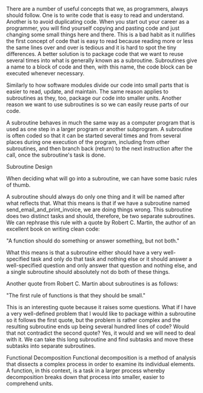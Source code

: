 There are a number of useful concepts that we, as programmers, always should follow. One is to write code that is easy to read and understand. Another is to avoid duplicating code. When you start out your career as a programmer, you will find yourself copying and pasting code and just changing some small things here and there. This is a bad habit as it nullifies the first concept of code that is easy to read because reading more or less the same lines over and over is tedious and it is hard to spot the tiny differences. A better solution is to package code that we want to reuse several times into what is generally known as a subroutine. Subroutines give a name to a block of code and then, with this name, the code block can be executed whenever necessary.

Similarly to how software modules divide our code into small parts that is easier to read, update, and maintain. The same reason applies to subroutines as they, too, package our code into smaller units. Another reason we want to use subroutines is so we can easily reuse parts of our code.


A subroutine behaves in much the same way as a computer program that is used as one step in a larger program or another subprogram. A subroutine is often coded so that it can be started several times and from several places during one execution of the program, including from other subroutines, and then branch back (return) to the next instruction after the call, once the subroutine's task is done.




Subroutine Design

When deciding what will go into a subroutine, we can have some basic rules of thumb.

A subroutine should always do only one thing and it will be named after what reflects that. What this means is that if we have a subroutine named send_email_and_print_invoice, we are doing things wrong. This subroutine does two distinct tasks and should, therefore, be two separate subroutines. We can rephrase this rule with a quote by Robert C. Martin, the author of an excellent book on writing clean code:

  "A function should do something or answer something, but not both."

What this means is that a subroutine either should have a very well-specified task and only do that task and nothing else or it should answer a well-specified question and only answer that question and nothing else, and a single subroutine should absolutely not do both of these things.

Another quote from Robert C. Martin about subroutines is as follows:

"The first rule of functions is that they should be small."

This is an interesting quote because it raises some questions. What if I have a very well-defined problem that I would like to package within a subroutine so it follows the first quote, but the problem is rather complex and the resulting subroutine ends up being several hundred lines of code? Would that not contradict the second quote? Yes, it would and we will need to deal with it. We can take this long subroutine and find subtasks and move these subtasks into separate subroutines.










Functional Decomposition
Functional decomposition is a method of analysis that dissects a complex process in order to examine its individual elements. A function, in this context, is a task in a larger process whereby decomposition breaks down that process into smaller, easier to comprehend units.
